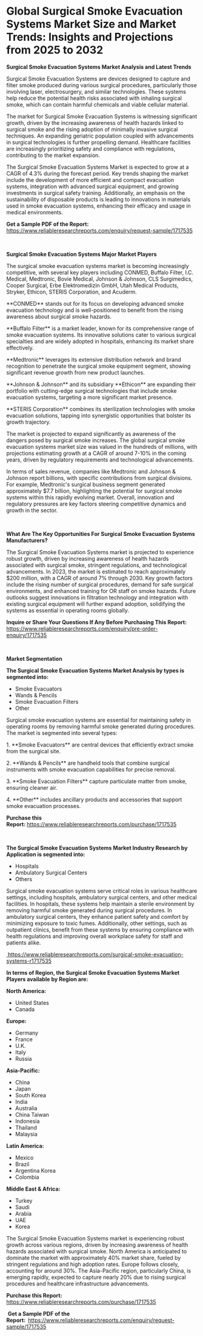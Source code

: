 <p><h1>Global Surgical Smoke Evacuation Systems Market Size and Market Trends: Insights and Projections from 2025 to 2032</h1></p><p><strong>Surgical Smoke Evacuation Systems Market Analysis and Latest Trends</strong></p>
<p><p>Surgical Smoke Evacuation Systems are devices designed to capture and filter smoke produced during various surgical procedures, particularly those involving laser, electrosurgery, and similar technologies. These systems help reduce the potential health risks associated with inhaling surgical smoke, which can contain harmful chemicals and viable cellular material.</p><p>The market for Surgical Smoke Evacuation Systems is witnessing significant growth, driven by the increasing awareness of health hazards linked to surgical smoke and the rising adoption of minimally invasive surgical techniques. An expanding geriatric population coupled with advancements in surgical technologies is further propelling demand. Healthcare facilities are increasingly prioritizing safety and compliance with regulations, contributing to the market expansion.</p><p>The Surgical Smoke Evacuation Systems Market is expected to grow at a CAGR of 4.3% during the forecast period. Key trends shaping the market include the development of more efficient and compact evacuation systems, integration with advanced surgical equipment, and growing investments in surgical safety training. Additionally, an emphasis on the sustainability of disposable products is leading to innovations in materials used in smoke evacuation systems, enhancing their efficacy and usage in medical environments.</p></p>
<p><strong>Get a Sample PDF of the Report:&nbsp;</strong> <a href="https://www.reliableresearchreports.com/enquiry/request-sample/1717535?utm_campaign=2794&utm_medium=2&utm_source=Github&utm_content=ia&utm_term=13042025&utm_id=surgical-smoke-evacuation-systems">https://www.reliableresearchreports.com/enquiry/request-sample/1717535</a></p>
<p>&nbsp;</p>
<p><strong>Surgical Smoke Evacuation Systems Major Market Players</strong></p>
<p><p>The surgical smoke evacuation systems market is becoming increasingly competitive, with several key players including CONMED, Buffalo Filter, I.C. Medical, Medtronic, Bovie Medical, Johnson & Johnson, CLS Surgimedics, Cooper Surgical, Erbe Elektromedizin GmbH, Utah Medical Products, Stryker, Ethicon, STERIS Corporation, and Acuderm. </p><p>**CONMED** stands out for its focus on developing advanced smoke evacuation technology and is well-positioned to benefit from the rising awareness about surgical smoke hazards. </p><p>**Buffalo Filter** is a market leader, known for its comprehensive range of smoke evacuation systems. Its innovative solutions cater to various surgical specialties and are widely adopted in hospitals, enhancing its market share effectively.</p><p>**Medtronic** leverages its extensive distribution network and brand recognition to penetrate the surgical smoke equipment segment, showing significant revenue growth from new product launches.</p><p>**Johnson & Johnson** and its subsidiary **Ethicon** are expanding their portfolio with cutting-edge surgical technologies that include smoke evacuation systems, targeting a more significant market presence.</p><p>**STERIS Corporation** combines its sterilization technologies with smoke evacuation solutions, tapping into synergistic opportunities that bolster its growth trajectory. </p><p>The market is projected to expand significantly as awareness of the dangers posed by surgical smoke increases. The global surgical smoke evacuation systems market size was valued in the hundreds of millions, with projections estimating growth at a CAGR of around 7-10% in the coming years, driven by regulatory requirements and technological advancements.</p><p>In terms of sales revenue, companies like Medtronic and Johnson & Johnson report billions, with specific contributions from surgical divisions. For example, Medtronic's surgical business segment generated approximately $7.7 billion, highlighting the potential for surgical smoke systems within this rapidly evolving market. Overall, innovation and regulatory pressures are key factors steering competitive dynamics and growth in the sector.</p></p>
<p>&nbsp;</p>
<p><strong>What Are The Key Opportunities For Surgical Smoke Evacuation Systems Manufacturers?</strong></p>
<p><p>The Surgical Smoke Evacuation Systems market is projected to experience robust growth, driven by increasing awareness of health hazards associated with surgical smoke, stringent regulations, and technological advancements. In 2023, the market is estimated to reach approximately $200 million, with a CAGR of around 7% through 2030. Key growth factors include the rising number of surgical procedures, demand for safe surgical environments, and enhanced training for OR staff on smoke hazards. Future outlooks suggest innovations in filtration technology and integration with existing surgical equipment will further expand adoption, solidifying the systems as essential in operating rooms globally.</p></p>
<p><strong>Inquire or Share Your Questions If Any Before Purchasing This Report:</strong> <a href="https://www.reliableresearchreports.com/enquiry/pre-order-enquiry/1717535?utm_campaign=2794&utm_medium=2&utm_source=Github&utm_content=ia&utm_term=13042025&utm_id=surgical-smoke-evacuation-systems">https://www.reliableresearchreports.com/enquiry/pre-order-enquiry/1717535</a></p>
<p>&nbsp;</p>
<p><strong>Market Segmentation</strong></p>
<p><strong>The Surgical Smoke Evacuation Systems Market Analysis by types is segmented into:</strong></p>
<p><ul><li>Smoke Evacuators</li><li>Wands & Pencils</li><li>Smoke Evacuation Filters</li><li>Other</li></ul></p>
<p><p>Surgical smoke evacuation systems are essential for maintaining safety in operating rooms by removing harmful smoke generated during procedures. The market is segmented into several types: </p><p>1. **Smoke Evacuators** are central devices that efficiently extract smoke from the surgical site.</p><p>2. **Wands & Pencils** are handheld tools that combine surgical instruments with smoke evacuation capabilities for precise removal.</p><p>3. **Smoke Evacuation Filters** capture particulate matter from smoke, ensuring cleaner air.</p><p>4. **Other** includes ancillary products and accessories that support smoke evacuation processes.</p></p>
<p><strong>Purchase this Report:&nbsp;</strong><a href="https://www.reliableresearchreports.com/purchase/1717535?utm_campaign=2794&utm_medium=2&utm_source=Github&utm_content=ia&utm_term=13042025&utm_id=surgical-smoke-evacuation-systems">https://www.reliableresearchreports.com/purchase/1717535</a></p>
<p>&nbsp;</p>
<p><strong>The Surgical Smoke Evacuation Systems Market Industry Research by Application is segmented into:</strong></p>
<p><ul><li>Hospitals</li><li>Ambulatory Surgical Centers</li><li>Others</li></ul></p>
<p><p>Surgical smoke evacuation systems serve critical roles in various healthcare settings, including hospitals, ambulatory surgical centers, and other medical facilities. In hospitals, these systems help maintain a sterile environment by removing harmful smoke generated during surgical procedures. In ambulatory surgical centers, they enhance patient safety and comfort by minimizing exposure to toxic fumes. Additionally, other settings, such as outpatient clinics, benefit from these systems by ensuring compliance with health regulations and improving overall workplace safety for staff and patients alike.</p></p>
<p><a href="https://www.reliableresearchreports.com/surgical-smoke-evacuation-systems-r1717535?utm_campaign=2794&utm_medium=2&utm_source=Github&utm_content=ia&utm_term=13042025&utm_id=surgical-smoke-evacuation-systems">&nbsp;https://www.reliableresearchreports.com/surgical-smoke-evacuation-systems-r1717535</a></p>
<p><strong>In terms of Region, the Surgical Smoke Evacuation Systems Market Players available by Region are:</strong></p>
<p>
    <p> <strong> North America: </strong>
        <ul>
            <li>United States</li>
            <li>Canada</li>
        </ul>
        </p> 
    <p> <strong> Europe: </strong>
        <ul>
            <li>Germany</li>
            <li>France</li>
            <li>U.K.</li>
            <li>Italy</li>
            <li>Russia</li>
        </ul>
        </p> 
    <p> <strong> Asia-Pacific: </strong>
        <ul>
            <li>China</li>
            <li>Japan</li>
            <li>South Korea</li>
            <li>India</li>
            <li>Australia</li>
            <li>China Taiwan</li>
            <li>Indonesia</li>
            <li>Thailand</li>
            <li>Malaysia</li>
        </ul>
        </p> 
    <p> <strong> Latin America: </strong>
        <ul>
            <li>Mexico</li>
            <li>Brazil</li>
            <li>Argentina Korea</li>
            <li>Colombia</li>
        </ul>
        </p> 
    <p> <strong> Middle East & Africa: </strong>
        <ul>
            <li>Turkey</li>
            <li>Saudi</li>
            <li>Arabia</li>
            <li>UAE</li>
            <li>Korea</li>
        </ul>
    </p>
    </p>
<p><p>The Surgical Smoke Evacuation Systems market is experiencing robust growth across various regions, driven by increasing awareness of health hazards associated with surgical smoke. North America is anticipated to dominate the market with approximately 40% market share, fueled by stringent regulations and high adoption rates. Europe follows closely, accounting for around 30%. The Asia-Pacific region, particularly China, is emerging rapidly, expected to capture nearly 20% due to rising surgical procedures and healthcare infrastructure advancements.</p></p>
<p><strong>Purchase this Report: </strong><a href="https://www.reliableresearchreports.com/purchase/1717535?utm_campaign=2794&utm_medium=2&utm_source=Github&utm_content=ia&utm_term=13042025&utm_id=surgical-smoke-evacuation-systems">https://www.reliableresearchreports.com/purchase/1717535</a></p>
<p>&nbsp;<strong>Get a Sample PDF of the Report:&nbsp;&nbsp;</strong><a href="https://www.reliableresearchreports.com/enquiry/request-sample/1717535?utm_campaign=2794&utm_medium=2&utm_source=Github&utm_content=ia&utm_term=13042025&utm_id=surgical-smoke-evacuation-systems">https://www.reliableresearchreports.com/enquiry/request-sample/1717535</a></p>
<p><strong></strong></p>
<p><p></p><p></p><p></p></p>